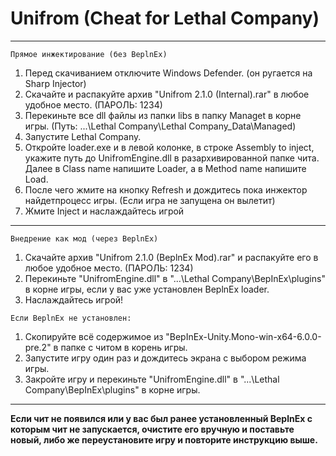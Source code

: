 # Unifrom (Cheat for Lethal Company)
------------------------------------------
```
Прямое инжектирование (без BeplnEx)
```
1) Перед скачиванием отключите Windows Defender. (он ругается на Sharp Injector)
2) Скачайте и распакуйте архив "Unifrom 2.1.0 (Internal).rar" в любое удобное место. (ПАРОЛЬ: 1234)
3) Перекиньте все dll файлы из папки libs в папку Managet в корне игры. (Путь: ...\Lethal Company\Lethal Company_Data\Managed)
4) Запустите Lethal Company.
5) Откройте loader.exe и в левой колонке, в строке Assembly to inject, укажите путь до UnifromEngine.dll в разархивированной папке чита. Далее в Class name напишите Loader, а в Method name напишите Load.
6) После чего жмите на кнопку Refresh и дождитесь пока инжектор найдетпроцесс игры. (Если игра не запущена он вылетит)
7) Жмите Inject и наслаждайтесь игрой
------------------------------------------
```
Внедрение как мод (через BeplnEx)
```
1) Скачайте архив "Unifrom 2.1.0 (BeplnEx Mod).rar" и распакуйте его в любое удобное место. (ПАРОЛЬ: 1234)
2) Перекиньте "UnifromEngine.dll" в "...\Lethal Company\BepInEx\plugins" в корне игры, если у вас уже установлен BeplnEx loader.
3) Наслаждайтесь игрой!
```
Если BeplnEx не установлен:
```
1) Скопируйте всё содержимое из "BepInEx-Unity.Mono-win-x64-6.0.0-pre.2" в папке с читом в корень игры.
2) Запустите игру один раз и дождитесь экрана с выбором режима игры.
3) Закройте игру и перекиньте "UnifromEngine.dll" в "...\Lethal Company\BepInEx\plugins" в корне игры.
------------------------------------------
<b>Если чит не появился или у вас был ранее установленный BeplnEx с которым чит не запускается, 
очистите его вручную и поставьте новый, либо же переустановите игру и повторите инструкцию выше.</b>

